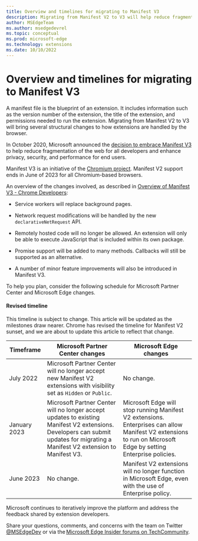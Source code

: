 ```yaml
---
title: Overview and timelines for migrating to Manifest V3
description: Migrating from Manifest V2 to V3 will help reduce fragmentation of the web for developers and enhance privacy, security, and performance for end users. This article covers the overview and timelines for migration from Manifest V2 to V3.
author: MSEdgeTeam
ms.author: msedgedevrel
ms.topic: conceptual
ms.prod: microsoft-edge
ms.technology: extensions
ms.date: 10/10/2022
---
```

# Overview and timelines for migrating to Manifest V3

A manifest file is the blueprint of an extension. It includes information such as the version number of the extension, the title of the extension, and permissions needed to run the extension. Migrating from Manifest V2 to V3 will bring several structural changes to how extensions are handled by the browser.

In October 2020, Microsoft announced the [decision to embrace Manifest V3](https://blogs.windows.com/msedgedev/2020/10/14/extension-manifest-chromium-edge/) to help reduce fragmentation of the web for all developers and enhance privacy, security, and performance for end users.

Manifest V3 is an initiative of the [Chromium project](https://www.chromium.org/Home/). Manifest V2 support ends in June of 2023 for all Chromium-based browsers.

An overview of the changes involved, as described in [Overview of Manifest V3 - Chrome Developers](https://developer.chrome.com/docs/extensions/mv3/intro/mv3-overview/):

* Service workers will replace background pages.

* Network request modifications will be handled by the new `declarativeNetRequest` API.

* Remotely hosted code will no longer be allowed. An extension will only be able to execute JavaScript that is included within its own package.

* Promise support will be added to many methods. Callbacks will still be supported as an alternative.

* A number of minor feature improvements will also be introduced in Manifest V3.

To help you plan, consider the following schedule for Microsoft Partner Center and Microsoft Edge changes.


#### Revised timeline 

This timeline is subject to change. This article will be updated as the milestones draw nearer.  Chrome has revised the timeline for Manifest V2 sunset, and we are about to update this article to reflect that change. 

| Timeframe	| Microsoft Partner Center changes | Microsoft Edge changes |
|--- |--- |--- |
| July 2022	| Microsoft Partner Center will no longer accept new Manifest V2 extensions with visibility set as `Hidden` or `Public`. | No change. |
| January 2023 | Microsoft Partner Center will no longer accept updates to existing Manifest V2 extensions. Developers can submit updates for migrating a Manifest V2 extension to Manifest V3. | Microsoft Edge will stop running Manifest V2 extensions. Enterprises can allow Manifest V2 extensions to run on Microsoft Edge by setting Enterprise policies. |
| June 2023 | No change. | Manifest V2 extensions will no longer function in Microsoft Edge, even with the use of Enterprise policy. |

Microsoft continues to iteratively improve the platform and address the feedback shared by extension developers.

Share your questions, comments, and concerns with the team on Twitter [@MSEdgeDev](https://twitter.com/msedgedev/) or via the [Microsoft Edge Insider forums on TechCommunity](https://techcommunity.microsoft.com/t5/articles/manifest-v3-changes-are-now-available-in-microsoft-edge/m-p/1780254).
